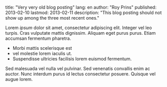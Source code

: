title: "Very very old blog posting"
lang: en
author: "Roy Prins"
published: 2013-02-10
lastmod: 2013-02-11
description: "This blog posting should not show up among the three most recent ones."

Lorem *ipsum* dolor sit amet, consectetur adipiscing elit. Integer 
vel leo turpis. Cras vulputate mattis dignissim. Aliquam eget 
purus purus. Etiam accumsan fermentum pharetra.

+ Morbi mattis scelerisque est
+ vel molestie lorem iaculis ut. 
+ Suspendisse ultricies facilisis lorem euismod fermentum. 

Sed malesuada vel nulla vel pulvinar. Sed venenatis convallis enim 
ac auctor. Nunc interdum purus id lectus consectetur posuere. 
Quisque vel augue lorem. 
